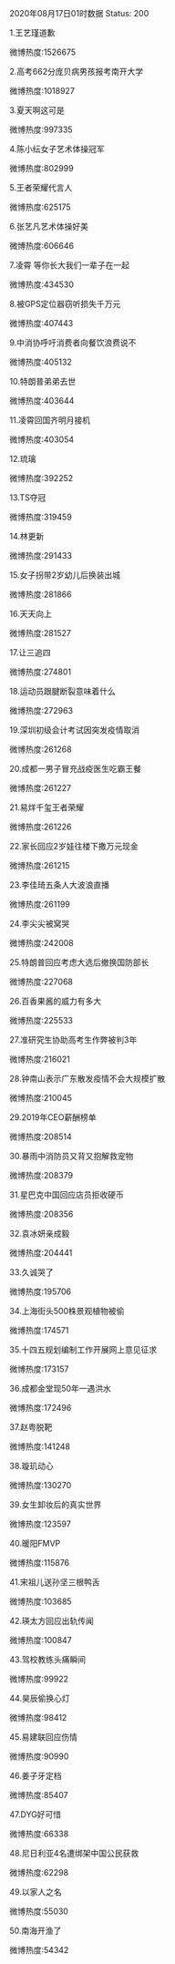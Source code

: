 2020年08月17日01时数据
Status: 200

1.王艺瑾道歉

微博热度:1526675

2.高考662分庞贝病男孩报考南开大学

微博热度:1018927

3.夏天啊这可是

微博热度:997335

4.陈小纭女子艺术体操冠军

微博热度:802999

5.王者荣耀代言人

微博热度:625175

6.张艺凡艺术体操好美

微博热度:606646

7.凌霄 等你长大我们一辈子在一起

微博热度:434530

8.被GPS定位器窃听损失千万元

微博热度:407443

9.中消协呼吁消费者向餐饮浪费说不

微博热度:405132

10.特朗普弟弟去世

微博热度:403644

11.凌霄回国齐明月接机

微博热度:403054

12.琉璃

微博热度:392252

13.TS夺冠

微博热度:319459

14.林更新

微博热度:291433

15.女子拐带2岁幼儿后换装出城

微博热度:281866

16.天天向上

微博热度:281527

17.让三追四

微博热度:274801

18.运动员跟腱断裂意味着什么

微博热度:272963

19.深圳初级会计考试因突发疫情取消

微博热度:261268

20.成都一男子冒充战疫医生吃霸王餐

微博热度:261227

21.易烊千玺王者荣耀

微博热度:261226

22.家长回应2岁娃往楼下撒万元现金

微博热度:261215

23.李佳琦五条人大波浪直播

微博热度:261199

24.李尖尖被窝哭

微博热度:242008

25.特朗普回应考虑大选后撤换国防部长

微博热度:227068

26.百香果酱的威力有多大

微博热度:225533

27.准研究生协助高考生作弊被判3年

微博热度:216021

28.钟南山表示广东散发疫情不会大规模扩散

微博热度:210045

29.2019年CEO薪酬榜单

微博热度:208514

30.暴雨中消防员又背又抱解救宠物

微博热度:208379

31.星巴克中国回应店员拒收硬币

微博热度:208356

32.袁冰妍亲成毅

微博热度:204441

33.久诚哭了

微博热度:195706

34.上海街头500株景观植物被偷

微博热度:174571

35.十四五规划编制工作开展网上意见征求

微博热度:173157

36.成都金堂现50年一遇洪水

微博热度:172496

37.赵粤脱靶

微博热度:141248

38.璇玑动心

微博热度:130270

39.女生卸妆后的真实世界

微博热度:123597

40.暖阳FMVP

微博热度:115876

41.宋祖儿送孙坚三根鸭舌

微博热度:103685

42.瑛太方回应出轨传闻

微博热度:100847

43.驾校教练头痛瞬间

微博热度:99922

44.昊辰偷换心灯

微博热度:98412

45.易建联回应伤情

微博热度:90990

46.姜子牙定档

微博热度:85407

47.DYG好可惜

微博热度:66338

48.尼日利亚4名遭绑架中国公民获救

微博热度:62298

49.以家人之名

微博热度:55030

50.南海开渔了

微博热度:54342

